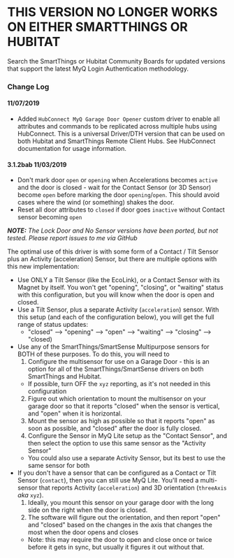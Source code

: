 # THIS VERSION NO LONGER WORKS ON EITHER SMARTTHINGS OR HUBITAT
Search the SmartThings or Hubitat Community Boards for updated versions that support the latest MyQ Login Authentication methodology.

### Change Log
#### 11/07/2019
  * Added `HubConnect MyQ Garage Door Opener` custom driver to enable all attributes and commands to be replicated across multiple hubs using HubConnect. This is a universal Driver/DTH version that can be used on both Hubitat and SmartThings Remote Client Hubs. See HubConnect documentation for usage information.
#### 3.1.2bab 11/03/2019 
  * Don't mark door `open` or `opening` when Accelerations becomes `active` and the door is closed - wait for the Contact Sensor (or 3D Sensor) become `open` before marking the door `opening`/`open`. This should avoid cases where the wind (or something) shakes the door.
  * Reset all door attributes to `closed` if door goes `inactive` without Contact sensor becoming `open`
  
***NOTE:*** *The Lock Door and No Sensor versions have been ported, but not tested. Please report issues to me via GitHub*

The optimal use of this driver is with some form of a Contact / Tilt Sensor plus an Activity (acceleration) Sensor, but there are multiple options with this new implementation:

* Use ONLY a Tilt Sensor (like the EcoLink), or a Contact Sensor with its Magnet by itself. You won't get "opening", "closing", or "waiting" status with this configuration, but you will know when the door is open and closed.
* Use a Tilt Sensor, plus a separate Activity (`acceleration`) sensor. With this setup (and each of the configuration below), you will get the full range of status updates:
   - "closed" --> "opening" --> "open" --> "waiting" --> "closing" --> "closed)
* Use any of the SmartThings/SmartSense Multipurpose sensors for BOTH of these purposes. To do this, you will need to 
   1. Configure the multisensor for use on a Garage Door - this is an option for all of the SmartThings/SmartSense drivers on both SmartThings and Hubitat.
     - If possible, turn OFF the `xyz` reporting, as it's not needed in this configuration
   2. Figure out which orientation to mount the multisensor on your garage door so that it reports "closed" when the sensor is vertical, and "open" when it is horizontal.
   3. Mount the sensor as high as possible so that it reports "open" as soon as possible, and "closed" after the door is fully closed.
   4. Configure the Sensor in MyQ Lite setup as the "Contact Sensor", and then select the option to use this same sensor as the "Activity Sensor"
    - You could also use a separate Activity Sensor, but its best to use the same sensor for both
* If you don't have a sensor that can be configured as a Contact or Tilt Sensor (`contact`), then you can still use MyQ Lite. You'll need a multi-sensor that reports Activity (`acceleration`) and 3D orientation (`threeAxis` *aka* `xyz`). 
   1. Ideally, you mount this sensor on your garage door with the long side on the right when the door is closed. 
   2. The software will figure out the orientation, and then report "open" and "closed" based on the changes in the axis that changes the most when the door opens and closes 
     - Note: this may require the door to open and close once or twice before it gets in sync, but usually it figures it out without that.
